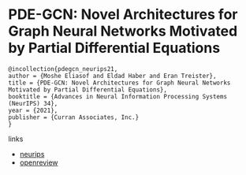 # PDE-GCN: Novel Architectures for Graph Neural Networks Motivated by Partial Differential Equations

```
@incollection{pdegcn_neurips21,
author = {Moshe Eliasof and Eldad Haber and Eran Treister},
title = {PDE-GCN: Novel Architectures for Graph Neural Networks Motivated by Partial Differential Equations},
booktitle = {Advances in Neural Information Processing Systems (NeurIPS) 34},
year = {2021},
publisher = {Curran Associates, Inc.}
}
```

links
- [neurips](https://neurips.cc/Conferences/2021/ScheduleMultitrack?event=27576)
- [openreview](https://openreview.net/forum?id=wWtk6GxJB2x)
